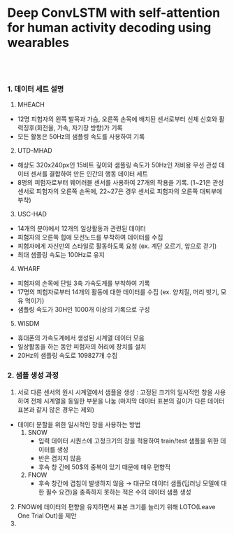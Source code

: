 # Deep ConvLSTM with self-attention for human activity decoding using wearables

<br/></br>
### **1. 데이터 세트 설명**
1. MHEACH  
  - 12명 피험자의 왼쪽 발목과 가슴, 오른쪽 손목에 배치된 센서로부터 신체 신호와 활력징후(회전율, 가속, 자기장 방향)가 기록
  - 모든 활동은 50Hz의 샘플링 속도를 사용하여 기록
2. UTD-MHAD
  - 해상도 320x240px인 15비트 깊이와 샘플링 속도가 50Hz인 저비용 무선 관성 데이터 센서를 결합하여 만든 인간의 행동 데이터 세트
  - 8명의 피험자로부터 웨어러블 센서를 사용하여 27개의 작용을 기록. (1~21은 관성센서로 피험자의 오른쪽 손목에, 22~27은 경우 센서로 피험자의 오른쪽 대퇴부에 부착)
3. USC-HAD
  - 14개의 분야에서 12개의 일상활동과 관련된 데이터
  - 피험자의 오른쪽 힙에 모션노드를 부착하여 데이터를 수집
  - 피험자에게 자신만의 스타일로 활동하도록 요청 (ex. 계단 오르기, 앞으로 걷기)
  - 최대 샘플링 속도는 100Hz로 유지
4. WHARF
  - 피험자의 손목에 단일 3축 가속도계를 부착하여 기록
  - 17명의 피험자로부터 14개의 활동에 대한 데이터를 수집 (ex. 양치질, 머리 빗기, 모유 먹이기)
  - 샘플링 속도가 30H인 1000개 이상의 기록으로 구성
5. WISDM
  - 휴대폰의 가속도계에서 생성된 시계열 데이터 모음
  - 일상활동을 하는 동안 피험자의 허리에 장치를 설치
  - 20Hz의 샘플링 속도로 109827개 수집

### **2. 샘플 생성 과정**
1. 서로 다른 센서의 원시 시계열에서 샘플을 생성 : 고정된 크기의 일시적인 창을 사용하여 전체 시계열을 동일한 부분을 나눔 (마지막 데이터 표본의 길이가 다른 데이터 표본과 같지 않은 경우는 제외)  

  - 데이터 분할을 위한 일시적인 창을 사용하는 방법
    1. SNOW
        - 입력 데이터 시퀀스에 고정크기의 창을 적용하여 train/test 샘플을 위한 데이터를 생성
        - 반은 겹치지 않음
        - 후속 창 간에 50$의 중복이 있기 때문에 매우 편향적  
    2. FNOW
        - 후속 창간에 겹침이 발생하지 않음 → 대규모 데이터 샘플(딥러닝 모델에 대한 필수 요건)을 충족하지 못하는 적은 수의 데이터 샘플 생성   
        
2. FNOW에 데이터의 편향을 유지하면서 표본 크기를 늘리기 위해 LOTO(Leave One Trial Out)을 제안  
3. 
